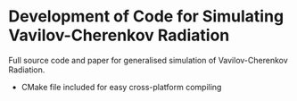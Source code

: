 # Development of Code for Simulating Vavilov-Cherenkov Radiation
Full source code and paper for generalised simulation of Vavilov-Cherenkov Radiation.
- CMake file included for easy cross-platform compiling
